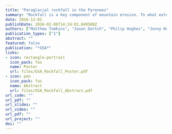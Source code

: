 ```yaml
---
title: "Paraglacial rockfall in the Pyrenees"
summary: "Rockfall is a key component of mountain erosion. To what extent and for how long is this influenced by glaciation?" 
date: 2016-12-01
publishDate: 2016-02-06T14:24:01.849508Z
authors: ["Matthew Tomkins", "Jason Dortch", "Philip Hughes", "Jonny Huck", "James Allard"]
publication_types: ["1"]
abstract: ""
featured: false
publication: "*GSA*"
links:
- icon: rectangle-portrait
  icon_pack: fas
  name: Poster
  url: files/GSA_Rockfall_Poster.pdf
- icon: pen
  icon_pack: fas
  name: Abstract
  url: files/GSA_Rockfall_Abstract.pdf
url_code: ""
url_pdf: ""
url_slides: ""
url_video: ""
url_pdf: ""
url_project: ""
doi: ""
---
```


